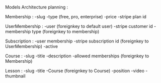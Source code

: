Models Architecture planning : 



Membership : 
    -slug
    -type (free, pro, enterprise)
    -price
    -stripe plan id

UserMembership : 
    -user                       (foreignkey to default user)
    -stripe customer id
    -membership type            (foreignkey to membership)


Subscription : 
    -user membership
    -stripe subscription id     (foreignkey to UserMembership)
    -active


Course : 
    -slug
    -title
    -description
    -allowed memberships           (foreignkey to Membership)


Lesson : 
    -slug
    -title
    -Course                         (foreignkey to Course)
    -position
    -video
    -thumbnail 